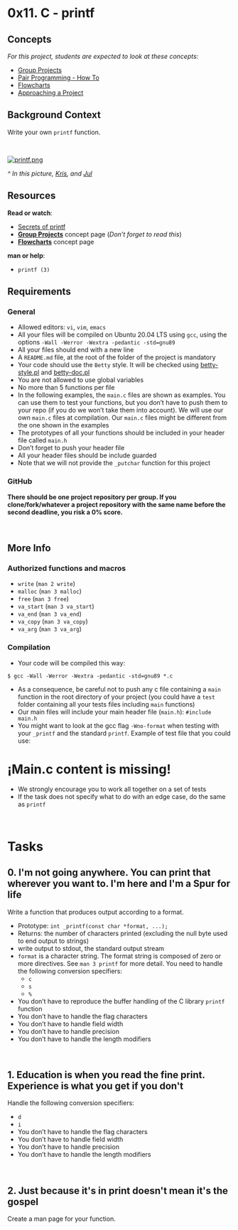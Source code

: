 <h1>0x11. C - printf</h1>
<h2>Concepts</h2>
<div>
    <div>
        <p><em>For this project, students are expected to look at these concepts:</em></p>
        <ul>
            <li><a href="https://intranet.hbtn.io/concepts/111">Group Projects</a></li>
            <li><a href="https://intranet.hbtn.io/concepts/121">Pair Programming - How To</a></li>
            <li><a href="https://intranet.hbtn.io/concepts/130">Flowcharts</a></li>
            <li><a href="https://intranet.hbtn.io/concepts/350">Approaching a Project</a></li>
        </ul>
    </div>
</div>
<div>
    <h2>Background Context</h2>
    <p>Write your own&nbsp;<code>printf</code> function.</p>
</div>
<div>
    <div><br></div>
</div>

[![printf.png](https://i.postimg.cc/4Nj6KfcN/printf.png)](https://postimg.cc/SJ723pVw)
<p><em>^ In this picture,&nbsp;<a href="https://intranet.hbtn.io/rltoken/nZsoG4tOCxWIoCpnauja1Q" target="_blank" title="Kris">Kris</a>, and&nbsp;<a href="https://intranet.hbtn.io/rltoken/wEcRVGdkuvVGIqiJvsnpSw" target="_blank" title="Jul">Jul</a></em>&nbsp;</p>
<h2>Resources</h2>
<p><strong>Read or watch</strong>:</p>
<ul>
    <li><a href="https://intranet.hbtn.io/rltoken/lQ4Ecz5ZX_H3fk2qhKO-RA" target="_blank" title="Secrets of printf">Secrets of printf</a></li>
    <li><strong><a href="https://intranet.hbtn.io/rltoken/K5q7wmUvcQcDMsyziDqu6Q" target="_blank" title="Group Projects">Group Projects</a></strong> concept page (<em>Don&rsquo;t forget to read this</em>)</li>
    <li><strong><a href="https://intranet.hbtn.io/rltoken/92Ppxs-a3NM0H8bwLdH6PA" target="_blank" title="Flowcharts">Flowcharts</a></strong> concept page</li>
</ul>
<p><strong>man or help</strong>:</p>
<ul>
    <li><code>printf (3)</code></li>
</ul>
<h2>Requirements</h2>
<h3>General</h3>
<ul>
    <li>Allowed editors:&nbsp;<code>vi</code>,&nbsp;<code>vim</code>,&nbsp;<code>emacs</code></li>
    <li>All your files will be compiled on Ubuntu 20.04 LTS using&nbsp;<code>gcc</code>, using the options&nbsp;<code>-Wall -Werror -Wextra -pedantic -std=gnu89</code></li>
    <li>All your files should end with a new line</li>
    <li>A&nbsp;<code>README.md</code> file, at the root of the folder of the project is mandatory</li>
    <li>Your code should use the&nbsp;<code>Betty</code> style. It will be checked using&nbsp;<a href="https://github.com/holbertonschool/Betty/blob/master/betty-style.pl" target="_blank" title="betty-style.pl">betty-style.pl</a> and&nbsp;<a href="https://github.com/holbertonschool/Betty/blob/master/betty-doc.pl" target="_blank" title="betty-doc.pl">betty-doc.pl</a></li>
    <li>You are not allowed to use global variables</li>
    <li>No more than 5 functions per file</li>
    <li>In the following examples, the&nbsp;<code>main.c</code> files are shown as examples. You can use them to test your functions, but you don&rsquo;t have to push them to your repo (if you do we won&rsquo;t take them into account). We will use our own&nbsp;<code>main.c</code> files at compilation. Our&nbsp;<code>main.c</code> files might be different from the one shown in the examples</li>
    <li>The prototypes of all your functions should be included in your header file called&nbsp;<code>main.h</code></li>
    <li>Don&rsquo;t forget to push your header file</li>
    <li>All your header files should be include guarded</li>
    <li>Note that we will not provide the&nbsp;<code>_putchar</code> function for this project</li>
</ul>
<h3>GitHub</h3>
<p><strong>There should be one project repository per group. If you clone/fork/whatever a project repository with the same name before the second deadline, you risk a 0% score.</strong></p>
<p><br></p>
<h2>More Info</h2>
<h3>Authorized functions and macros</h3>
<ul>
    <li><code>write</code> (<code>man 2 write</code>)</li>
    <li><code>malloc</code> (<code>man 3 malloc</code>)</li>
    <li><code>free</code> (<code>man 3 free</code>)</li>
    <li><code>va_start</code> (<code>man 3 va_start</code>)</li>
    <li><code>va_end</code> (<code>man 3 va_end</code>)</li>
    <li><code>va_copy</code> (<code>man 3 va_copy</code>)</li>
    <li><code>va_arg</code> (<code>man 3 va_arg</code>)</li>
</ul>
<h3>Compilation</h3>
<ul>
    <li>Your code will be compiled this way:</li>
</ul>
<pre><code>$ gcc -Wall -Werror -Wextra -pedantic -std=gnu89 *.c
</code></pre>
<ul>
    <li>As a consequence, be careful not to push any c file containing a&nbsp;<code>main</code> function in the root directory of your project (you could have a&nbsp;<code>test</code> folder containing all your tests files including&nbsp;<code>main</code> functions)</li>
    <li>Our main files will include your main header file (<code>main.h</code>):&nbsp;<code>#include main.h</code></li>
    <li>You might want to look at the gcc flag&nbsp;<code>-Wno-format</code> when testing with your&nbsp;<code>_printf</code> and the standard&nbsp;<code>printf</code>. Example of test file that you could use:</li>
</ul>
<h1>¡Main.c content is missing!</h1>
<ul>
    <li>We strongly encourage you to work all together on a set of tests</li>
    <li>If the task does not specify what to do with an edge case, do the same as&nbsp;<code>printf</code></li>
</ul>
<br>
<h1>Tasks</h1>
<h2>0. I&apos;m not going anywhere. You can print that wherever you want to. I&apos;m here and I&apos;m a Spur for life</h2>
<p>Write a function that produces output according to a format.</p>
<ul>
    <li>Prototype:&nbsp;<code>int _printf(const char *format, ...);</code></li>
    <li>Returns: the number of characters printed (excluding the null byte used to end output to strings)</li>
    <li>write output to stdout, the standard output stream</li>
    <li><code>format</code> is a character string. The format string is composed of zero or more directives. See&nbsp;<code>man 3 printf</code> for more detail. You need to handle the following conversion specifiers:<ul>
            <li><code>c</code></li>
            <li><code>s</code></li>
            <li><code>%</code></li>
        </ul>
    </li>
    <li>You don&rsquo;t have to reproduce the buffer handling of the C library&nbsp;<code>printf</code> function</li>
    <li>You don&rsquo;t have to handle the flag characters</li>
    <li>You don&rsquo;t have to handle field width</li>
    <li>You don&rsquo;t have to handle precision</li>
    <li>You don&rsquo;t have to handle the length modifiers</li>
</ul>
<br>
<h2>1. Education is when you read the fine print. Experience is what you get if you don&apos;t</h2>
<p>Handle the following conversion specifiers:</p>
<ul>
    <li><code>d</code></li>
    <li><code>i</code></li>
    <li>You don&rsquo;t have to handle the flag characters</li>
    <li>You don&rsquo;t have to handle field width</li>
    <li>You don&rsquo;t have to handle precision</li>
    <li>You don&rsquo;t have to handle the length modifiers</li>
</ul>
<br>
<h2>2. Just because it&apos;s in print doesn&apos;t mean it&apos;s the gospel</h2>
<p>Create a man page for your function.&nbsp;</p>
